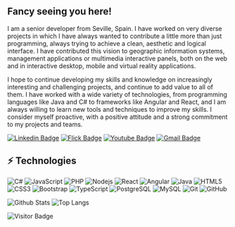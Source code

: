 ## Fancy seeing you here!

I am a senior developer from Seville, Spain. I have worked on very diverse projects in which I have always wanted to contribute a little more than just programming, always trying to achieve a clean, aesthetic and logical interface. I have contributed this vision to geographic information systems, management applications or multimedia interactive panels, both on the web and in interactive desktop, mobile and virtual reality applications.

I hope to continue developing my skills and knowledge on increasingly interesting and challenging projects, and continue to add value to all of them. I have worked with a wide variety of technologies, from programming languages like Java and C# to frameworks like Angular and React, and I am always willing to learn new tools and techniques to improve my skills. I consider myself proactive, with a positive attitude and a strong commitment to my projects and teams.


[![Linkedin Badge](https://img.shields.io/badge/-arandam-blue?style=flat-square&logo=Linkedin&logoColor=white&link=https://www.linkedin.com/in/arandam/)](https://www.linkedin.com/in/arandam/) [![Flick Badge](https://img.shields.io/badge/-aarandam-blue?style=flat-square&logo=flickr&logoColor=white&link=https://www.flickr.com/photos/aarandam/)](https://www.flickr.com/photos/aarandam/) [![Youtube Badge](https://img.shields.io/badge/-alexwing-darkred?style=flat-square&logo=youtube&logoColor=white&link=https://www.youtube.com/@alex-wing/)](https://www.youtube.com/@alex-wing/) [![Gmail Badge](https://img.shields.io/badge/-alexwing@gmail.com-c14438?style=flat-square&logo=Gmail&logoColor=white&link=mailto:alexwing@gmail.com)](mailto:alexwing@gmail.com)

## ⚡ Technologies

![C#](https://img.shields.io/badge/-C%23-black?style=flat-square&logo=csharp) 
![JavaScript](https://img.shields.io/badge/-JavaScript-black?style=flat-square&logo=javascript)
![PHP](https://img.shields.io/badge/-PHP-black?style=flat-square&logo=PHP) 
![Nodejs](https://img.shields.io/badge/-Nodejs-black?style=flat-square&logo=Node.js)
![React](https://img.shields.io/badge/-React-black?style=flat-square&logo=react)
![Angular](https://img.shields.io/badge/-Angular-black?style=flat-square&logo=Angular)
![Java](https://img.shields.io/badge/-java-E34A86?style=flat-square&logo=java)
![HTML5](https://img.shields.io/badge/-HTML5-E34F26?style=flat-square&logo=html5&logoColor=white)
![CSS3](https://img.shields.io/badge/-CSS3-1572B6?style=flat-square&logo=css3)
![Bootstrap](https://img.shields.io/badge/-Bootstrap-563D7C?style=flat-square&logo=bootstrap)
![TypeScript](https://img.shields.io/badge/-TypeScript-007ACC?style=flat-square&logo=typescript)
![PostgreSQL](https://img.shields.io/badge/-PostgreSQL-336791?style=flat-square&logo=postgresql)
![MySQL](https://img.shields.io/badge/-MySQL-black?style=flat-square&logo=mysql)
![Git](https://img.shields.io/badge/-Git-black?style=flat-square&logo=git)
![GitHub](https://img.shields.io/badge/-GitHub-181717?style=flat-square&logo=github)

![Github Stats](https://github-readme-stats.vercel.app/api?username=alexwing&count_private=true&show_icons=true&include_all_commits=true)
![Top Langs](https://github-readme-stats.vercel.app/api/top-langs/?username=alexwing&hide=TeX&layout=compact)

![Visitor Badge](https://visitor-badge.laobi.icu/badge?page_id=alexwing.alexwing)
